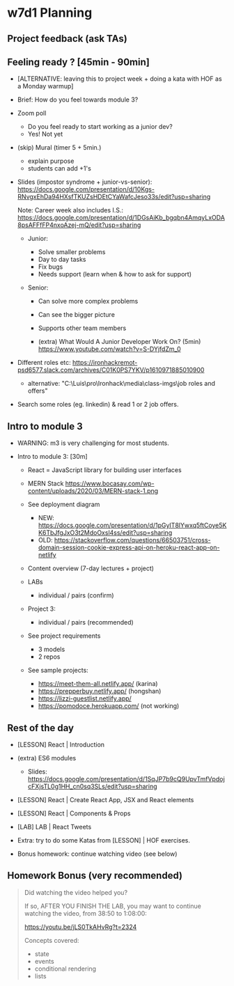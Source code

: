 
# w7d1 Planning

<!-- 

Status: complete

Notes:
- Section "feeling ready" took a bit of time. Can be good to leave it for end of day or maybe during project week (today we introduce important concepts).
- w7d2 is challenging. Try to make further progress today so that tomorrow is not so heavy.

-->





## Project feedback (ask TAs)


<!--

Project 2 feedback:

- just as we did for project1, pls check students projects and, for each project, do the following 2 things (you may need Monday + Tuesday):

1. Give feedback to students (ex. if you see anything to they can learn from).
- Let's keep it positive.
- Let's keep it brief (they'll be busy)
- Let's keep it focused on things they can learn from (they will probably not have time to implement any suggestions)

2. Grade each project.
- I believe we don't have specific guidelines for that grade, so let's take into account both code + final result.
- That grade can be done from the same person that reviews each project
- Let's also aim for simplicity (we should not spend more than 2-5 minutes to decide each mark :pray:).


Note: for pair projects, we can apply the same grade, unless there's clear reasons to assign a different grade to a student in the same team.

-->


## Feeling ready ? [45min - 90min]

- [ALTERNATIVE: leaving this to project week + doing a kata with HOF as a Monday warmup]

- Brief: How do you feel towards module 3?


- Zoom poll
  - Do you feel ready to start working as a junior dev?
  - Yes! Not yet

- (skip) Mural (timer 5 + 5min.)
    - explain purpose
    - students can add +1's

- Slides (impostor syndrome + junior-vs-senior): 
  https://docs.google.com/presentation/d/10Kgs-RNvgxEhDa94HXsfTKUZsHDEtCYaWafcJeso33s/edit?usp=sharing
 
  Note: Career week also includes I.S.:
  https://docs.google.com/presentation/d/1DGsAiKb_bgqbn4AmqyLxODA8psAFFfFP4nxoAzej-mQ/edit?usp=sharing



  - Junior:
    - Solve smaller problems
    - Day to day tasks
    - Fix bugs
    - Needs support (learn when & how to ask for support)

  - Senior:
    - Can solve more complex problems
    - Can see the bigger picture
    - Supports other team members



    - (extra) What Would A Junior Developer Work On? (5min)
    https://www.youtube.com/watch?v=S-DYjfdZm_0


    
- Different roles etc:
  https://ironhackremot-psd6577.slack.com/archives/C01K0PS7YKV/p1610971885010900
  - alternative: "C:\Luis\pro\Ironhack\media\class-imgs\job roles and offers"


- Search some roles (eg. linkedin) & read 1 or 2 job offers.



## Intro to module 3

<!-- @todo: create slides -->

- WARNING: m3 is very challenging for most students.


- Intro to module 3: [30m]

  - React = JavaScript library for building user interfaces

  - MERN Stack
    https://www.bocasay.com/wp-content/uploads/2020/03/MERN-stack-1.png


  - See deployment diagram
    - NEW: https://docs.google.com/presentation/d/1pGyIT8lYwxq5ftCoye5KK6TbJfgJxO3t2MdoOxsl4ss/edit?usp=sharing
    - OLD: https://stackoverflow.com/questions/66503751/cross-domain-session-cookie-express-api-on-heroku-react-app-on-netlify


  - Content overview (7-day lectures + project)

  - LABs
    - individual / pairs (confirm)

  - Project 3:
    - individual / pairs (recommended)

  - See project requirements
    - 3 models
    - 2 repos

  - See sample projects:
    - https://meet-them-all.netlify.app/ (karina)
    - https://prepperbuy.netlify.app/ (hongshan)
    - https://lizzi-guestlist.netlify.app/
    - https://pomodoce.herokuapp.com/ (not working)



## Rest of the day

- [LESSON] React | Introduction

- (extra) ES6 modules
  - Slides: https://docs.google.com/presentation/d/1SqJP7b9cQ9UpvTmfVpdojcFXjsTL0g1HH_cn0sq3SLs/edit?usp=sharing

- [LESSON] React | Create React App, JSX and React elements

- [LESSON] React | Components & Props

- [LAB] LAB | React Tweets

- Extra: try to do some Katas from [LESSON] | HOF exercises.

- Bonus homework: continue watching video (see below)



## Homework Bonus (very recommended)

> Did watching the video helped you?
> 
> If so, AFTER YOU FINISH THE LAB, you may want to continue watching the video, from 38:50 to 1:08:00:
> 
> https://youtu.be/jLS0TkAHvRg?t=2324
> 
> Concepts covered:
> - state 
> - events
> - conditional rendering 
> - lists



